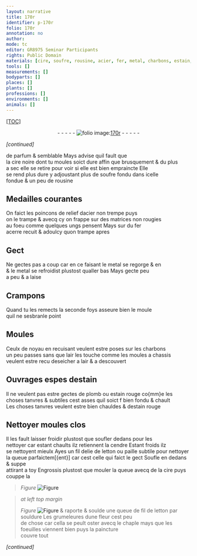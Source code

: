 ```yaml
---
layout: narrative
title: 170r
identifier: p-170r
folio: 170r
annotation: no
author:
mode: tc
editor: GR8975 Seminar Participants
rights: Public Domain
materials: [cire, soufre, rousine, acier, fer, metal, charbons, estain, plomb, estain rouge, cendre, letton, paille]
tools: []
measurements: []
bodyparts: []
places: []
plants: []
professions: []
environments: []
animals: []
---
```


<p><a href="{{ site.baseurl }}/diplomatic/">[TOC]</a></p><div class="folio" align="center">- - - - - <a href="http://gallica.bnf.fr/ark:/12148/btv1b10500001g/f345.image" target="_blank"><img src="https://cu-mkp.github.io/2017-workshop-edition/assets/photo-icon.png" alt="folio image: " style="display:inline-block; margin-bottom:-3px;"/>170r</a> - - - - - </div>  
 
*[continued]*
  
de parfum & semblable Mays advise quil fault que<br/> la <span class="m">cire</span> <span class="add">noire</span> dont tu moules soict dure affin que brusquement & <span class="del">du</span> plus<br/> a sec elle se retire pour voir si elle est bien empraincte Elle<br/> se rend plus dure y adjoustant plus de <span class="m">soufre</span> fondu dans icelle<br/> fondue & un peu de <span class="m">rousine</span>
 
 
  

## Medailles courantes

 
On faict les poincons de relief d<span class="m">acier</span> non trempe puys<br/> on le trampe & avecq cy on frappe sur des matrices non rougies<br/> au foeu comme quelques ungs pensent Mays sur du <span class="m">fer</span><br/> acerre recuit & adoulcy quon trampe apres
 
 
  

## Gect

 
Ne gectes pas a coup car en ce faisant le <span class="m">metal</span> se regorge & <span class="del">en</span><br/> & le <span class="m">metal</span> se refroidist plustost qualler bas Mays gecte peu<br/> a peu & a laise
 
 
  

## Crampons

 
Quand tu les remects la seconde foys asseure bien le moule<br/> quil ne sesbranle point
 
 
  

## Moules

 
Ceulx de noyau en recuisant veulent estre poses sur les <span class="m">charbons</span><br/> un <span class="add">peu</span> passes sans que lair les touche comme les moules a chassis<br/> veulent estre <span class="del">recu</span> deseicher a lair & a descouvert
 
 
  

## Ouvrages espes d<span class="m">estain</span>

 
Il ne veulent pas estre gectes de <span class="m">plomb</span> ou <span class="m">estain rouge</span> co{mm}e les<br/> choses tanvres & subtiles cest asses quil soict <span class="del">f</span> bien fondu & chault<br/> Les choses tanvres veulent estre bien chauldes & d<span class="m">estain rouge</span>
 
 
  

## Nettoyer moules clos

 
Il les fault laisser froidir plustost que soufler dedans pour les<br/> nettoyer car estant chaults ilz retiennent la <span class="m">cendre</span> Estant froids ilz<br/> se nettoyent mieulx Ayes un fil delie de <span class="m">letton</span> ou <span class="m">paille</span> subtile pour nettoyer<br/> la queue parfaictem[{ent}] car cest celle qui faict le gect Soufle en dedans & suppe<br/> attirant a toy Engrossis plustost que mouler la queue avecq de la <span class="m">cire</span> puys couppe la<br/> 
> *Figure*
> <a href="https://drive.google.com/open?id=0B9-oNrvWdlO5amQ1YVRWWnFGWUE" target="_blank"><img src="https://cu-mkp.github.io/GR8975-edition/assets/photo-icon.png" alt="Figure" style="display:inline-block; margin-bottom:-3px;"/></a>

 
> *at left top margin*
> 
> 
>  
> *Figure*
> <a href="https://drive.google.com/open?id=0B9-oNrvWdlO5S3FNaEt0QmN1alU" target="_blank"><img src="https://cu-mkp.github.io/GR8975-edition/assets/photo-icon.png" alt="Figure" style="display:inline-block; margin-bottom:-3px;"/></a>
& raporte & soulde une queue de fil de <span class="m">letton</span> par souldure Les grumeleures dune fleur cest peu<br/> de chose car cella se peult oster avecq le chaple mays que les foeuilles viennent bien puys la paincture<br/> couvre tout
 
*[continued]*
 
